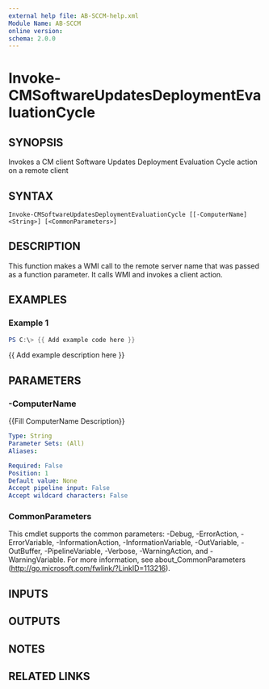 ```yaml
---
external help file: AB-SCCM-help.xml
Module Name: AB-SCCM
online version:
schema: 2.0.0
---
```


# Invoke-CMSoftwareUpdatesDeploymentEvaluationCycle

## SYNOPSIS
Invokes a CM client Software Updates Deployment Evaluation Cycle action on a remote client

## SYNTAX

```
Invoke-CMSoftwareUpdatesDeploymentEvaluationCycle [[-ComputerName] <String>] [<CommonParameters>]
```

## DESCRIPTION
This function makes a WMI call to the remote server name that was passed as a
function parameter. 
It calls WMI and invokes a client action.

## EXAMPLES

### Example 1
```powershell
PS C:\> {{ Add example code here }}
```

{{ Add example description here }}

## PARAMETERS

### -ComputerName
{{Fill ComputerName Description}}

```yaml
Type: String
Parameter Sets: (All)
Aliases:

Required: False
Position: 1
Default value: None
Accept pipeline input: False
Accept wildcard characters: False
```

### CommonParameters
This cmdlet supports the common parameters: -Debug, -ErrorAction, -ErrorVariable, -InformationAction, -InformationVariable, -OutVariable, -OutBuffer, -PipelineVariable, -Verbose, -WarningAction, and -WarningVariable.
For more information, see about_CommonParameters (http://go.microsoft.com/fwlink/?LinkID=113216).

## INPUTS

## OUTPUTS

## NOTES

## RELATED LINKS
